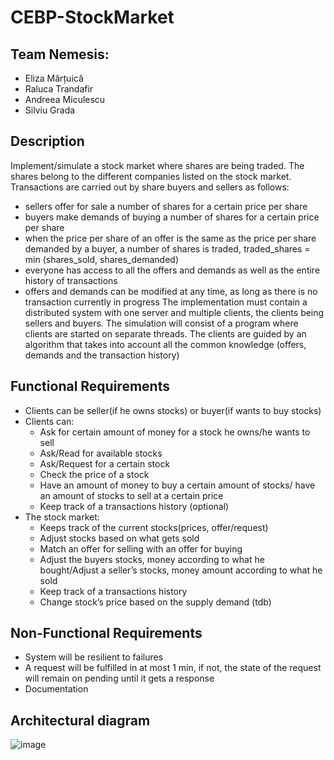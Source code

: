 # CEBP-StockMarket

## Team Nemesis:

-	Eliza Mărțuică 
-	Raluca Trandafir
-	Andreea Miculescu
-	Silviu Grada

## Description

Implement/simulate a stock market where shares are being traded. The shares belong to the different companies listed on the stock market. Transactions are carried out by share buyers and sellers as follows:

-	sellers offer for sale a number of shares for a certain price per share
- buyers make demands of buying a number of shares for a certain price per share
-	when the price per share of an offer is the same as the price per share demanded by a buyer, a number of shares is traded, traded_shares = min (shares_sold, shares_demanded)
-	everyone has access to all the offers and demands as well as the entire history of transactions
-	offers and demands can be modified at any time, as long as there is no transaction currently in progress The implementation must contain a distributed system with one server and multiple clients, the clients being sellers and buyers. The simulation will consist of a program where clients are started on separate threads. The clients are guided by an algorithm that takes into account all the common knowledge (offers, demands and the transaction history)

## Functional Requirements

-	Clients can be seller(if he owns stocks) or buyer(if wants to buy stocks)
-	Clients can:
    -	Ask for certain amount of money for a stock he owns/he wants to sell
    -	Ask/Read for available stocks
    -	Ask/Request for a certain stock
    -	Check the price of a stock 
    -	Have an amount of money to buy a certain amount of stocks/ have an amount of stocks to sell at a certain price
    -	Keep track of a transactions history (optional)
-	The stock market:
    -	Keeps track of the current stocks(prices, offer/request)
    -	Adjust stocks based on what gets sold
    -	Match an offer for selling with an offer for buying
    -	Adjust the buyers stocks, money according to what he bought/Adjust a seller’s stocks, money amount according to what he sold
    -	Keep track of a transactions history
    -	Change stock’s price based on the supply demand (tdb)

## Non-Functional Requirements

-	System will be resilient to failures
-	A request will be fulfilled in at most 1 min, if not, the state of the request will remain on pending until it gets a response
-	Documentation   

## Architectural diagram

![image](https://user-images.githubusercontent.com/73436228/197861847-53f41c24-599e-4588-9974-33db1646c493.png)


